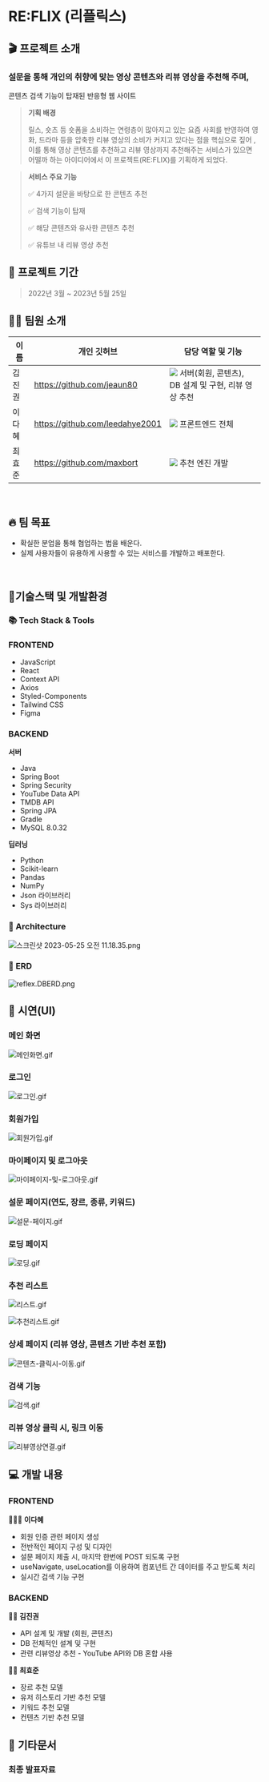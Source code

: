 # RE:FLIX (리플릭스)

## 🎬 프로젝트 소개

### 설문을 통해 개인의 취향에 맞는 영상 콘텐츠와 리뷰 영상을 추천해 주며,

콘텐츠 검색 기능이 탑재된 반응형 웹 사이트

> **기획 배경**
>
> 릴스, 숏츠 등 숏폼을 소비하는 연령층이 많아지고 있는 요즘 사회를 반영하여 영화, 드라마 등을 압축한 리뷰 영상의 소비가 커지고 있다는 점을 핵심으로 짚어 ,이를 통해 영상 콘텐츠를 추천하고 리뷰 영상까지 추천해주는 서비스가 있으면 어떨까 하는 아이디어에서 이 프로젝트(RE:FLIX)를 기획하게 되었다.

> **서비스 주요 기능**
>
> ✅ 4가지 설문을 바탕으로 한 콘텐츠 추천
>
> ✅ 검색 기능이 탑재
>
> ✅ 해당 콘텐츠와 유사한 콘텐츠 추천
>
> ✅ 유튜브 내 리뷰 영상 추천

## 📆 프로젝트 기간

> 2022년 3월 ~ 2023년 5월 25일

## 🙋‍♀️ 팀원 소개

| 이름   | 개인 깃허브                     | 담당 역할 및 기능                                                                                    |
| ------ | ------------------------------- | ---------------------------------------------------------------------------------------------------- |
| 김진권 | https://github.com/jeaun80      | <img src="https://img.shields.io/badge/-BE-red"> 서버(회원, 콘텐츠), DB 설계 및 구현, 리뷰 영상 추천 |
| 이다혜 | https://github.com/leedahye2001 | <img src="https://img.shields.io/badge/-FE-blue"> 프론트엔드 전체                                    |
| 최효준 | https://github.com/maxbort      | <img src="https://img.shields.io/badge/-BE-red"> 추천 엔진 개발                                      |

<br/>

## 🔥 팀 목표

- 확실한 분업을 통해 협업하는 법을 배운다.
- 실제 사용자들이 유용하게 사용할 수 있는 서비스를 개발하고 배포한다.

<br/>

## 🚩기술스택 및 개발환경

### 📚 Tech Stack & Tools

### FRONTEND

- JavaScript
- React
- Context API
- Axios
- Styled-Components
- Tailwind CSS
- Figma

### BACKEND

**서버**

- Java
- Spring Boot
- Spring Security
- YouTube Data API
- TMDB API
- Spring JPA
- Gradle
- MySQL 8.0.32

**딥러닝**

- Python
- Scikit-learn
- Pandas
- NumPy
- Json 라이브러리
- Sys 라이브러리

### 📌 Architecture

![스크린샷 2023-05-25 오전 11.18.35.png](https://s3-us-west-2.amazonaws.com/secure.notion-static.com/a357ad6d-cc01-4367-93a6-4c2a27f6f0d2/%E1%84%89%E1%85%B3%E1%84%8F%E1%85%B3%E1%84%85%E1%85%B5%E1%86%AB%E1%84%89%E1%85%A3%E1%86%BA_2023-05-25_%E1%84%8B%E1%85%A9%E1%84%8C%E1%85%A5%E1%86%AB_11.18.35.png)

### 📌 ERD

![reflex.DBERD.png](https://s3-us-west-2.amazonaws.com/secure.notion-static.com/cb939e14-2d05-40be-a5d4-a9ca06e6ea2a/reflex.DBERD.png)

## 🌈 시연(UI)

### 메인 화면

![메인화면.gif](https://s3-us-west-2.amazonaws.com/secure.notion-static.com/add3e202-0880-4594-8bcc-4ea03e1792cc/%E1%84%86%E1%85%A6%E1%84%8B%E1%85%B5%E1%86%AB%E1%84%92%E1%85%AA%E1%84%86%E1%85%A7%E1%86%AB.gif)

### 로그인

![로그인.gif](https://s3-us-west-2.amazonaws.com/secure.notion-static.com/37af067d-8860-4e2a-884c-881c93bb4ae7/%E1%84%85%E1%85%A9%E1%84%80%E1%85%B3%E1%84%8B%E1%85%B5%E1%86%AB.gif)

### 회원가입

![회원가입.gif](https://s3-us-west-2.amazonaws.com/secure.notion-static.com/a6172e1a-0b72-433d-8285-f00c67c71c7e/%E1%84%92%E1%85%AC%E1%84%8B%E1%85%AF%E1%86%AB%E1%84%80%E1%85%A1%E1%84%8B%E1%85%B5%E1%86%B8.gif)

### 마이페이지 및 로그아웃

![마이페이지-및-로그아웃.gif](https://s3-us-west-2.amazonaws.com/secure.notion-static.com/c645b079-c5fd-4a5b-b792-fb48e8e73d08/%E1%84%86%E1%85%A1%E1%84%8B%E1%85%B5%E1%84%91%E1%85%A6%E1%84%8B%E1%85%B5%E1%84%8C%E1%85%B5-%E1%84%86%E1%85%B5%E1%86%BE-%E1%84%85%E1%85%A9%E1%84%80%E1%85%B3%E1%84%8B%E1%85%A1%E1%84%8B%E1%85%AE%E1%86%BA.gif)

### 설문 페이지(연도, 장르, 종류, 키워드)

![설문-페이지.gif](https://s3-us-west-2.amazonaws.com/secure.notion-static.com/84ea4f64-951f-4a08-874f-94c7d44a99df/%E1%84%89%E1%85%A5%E1%86%AF%E1%84%86%E1%85%AE%E1%86%AB-%E1%84%91%E1%85%A6%E1%84%8B%E1%85%B5%E1%84%8C%E1%85%B5.gif)

### 로딩 페이지

![로딩.gif](https://s3-us-west-2.amazonaws.com/secure.notion-static.com/9f801b2a-a736-46a0-96db-c75ec8cfe1d4/%E1%84%85%E1%85%A9%E1%84%83%E1%85%B5%E1%86%BC.gif)

### 추천 리스트

![리스트.gif](https://s3-us-west-2.amazonaws.com/secure.notion-static.com/b66aad03-7f97-4f91-9f5c-101083a1e503/%E1%84%85%E1%85%B5%E1%84%89%E1%85%B3%E1%84%90%E1%85%B3.gif)

![추천리스트.gif](https://s3-us-west-2.amazonaws.com/secure.notion-static.com/81a67fa1-196d-43b4-8c06-15d42ecad915/%E1%84%8E%E1%85%AE%E1%84%8E%E1%85%A5%E1%86%AB%E1%84%85%E1%85%B5%E1%84%89%E1%85%B3%E1%84%90%E1%85%B3.gif)

### 상세 페이지 (리뷰 영상, 콘텐츠 기반 추천 포함)

![콘텐츠-클릭시-이동.gif](https://s3-us-west-2.amazonaws.com/secure.notion-static.com/712e4473-9d75-4348-a506-f9dfed74c25b/%E1%84%8F%E1%85%A9%E1%86%AB%E1%84%90%E1%85%A6%E1%86%AB%E1%84%8E%E1%85%B3-%E1%84%8F%E1%85%B3%E1%86%AF%E1%84%85%E1%85%B5%E1%86%A8%E1%84%89%E1%85%B5-%E1%84%8B%E1%85%B5%E1%84%83%E1%85%A9%E1%86%BC.gif)

### 검색 기능

![검색.gif](https://s3-us-west-2.amazonaws.com/secure.notion-static.com/66390940-84f5-4590-9a3b-8e8e1b76eaf8/%E1%84%80%E1%85%A5%E1%86%B7%E1%84%89%E1%85%A2%E1%86%A8.gif)

### 리뷰 영상 클릭 시, 링크 이동

![리뷰영상연결.gif](https://s3-us-west-2.amazonaws.com/secure.notion-static.com/99c639f4-1ee4-451d-842e-71d730345ed8/%E1%84%85%E1%85%B5%E1%84%87%E1%85%B2%E1%84%8B%E1%85%A7%E1%86%BC%E1%84%89%E1%85%A1%E1%86%BC%E1%84%8B%E1%85%A7%E1%86%AB%E1%84%80%E1%85%A7%E1%86%AF.gif)

## 💻 개발 내용

### FRONTEND

🙋🏻‍♀️ **이다혜**

- 회원 인증 관련 페이지 생성
- 전반적인 페이지 구성 및 디자인
- 설문 페이지 제출 시, 마지막 한번에 POST 되도록 구현
- useNavigate, useLocation를 이용하여 컴포넌트 간 데이터를 주고 받도록 처리
- 실시간 검색 기능 구현

### BACKEND

🙋🏻 **김진권**

- API 설계 및 개발 (회원, 콘텐츠)
- DB 전체적인 설계 및 구현
- 관련 리뷰영상 추천 - YouTube API와 DB 혼합 사용

🙋🏻 **최효준**

- 장르 추천 모델
- 유저 히스토리 기반 추천 모델
- 키워드 추천 모델
- 컨텐츠 기반 추천 모델

###

## 🚩 기타문서

### 최종 발표자료

